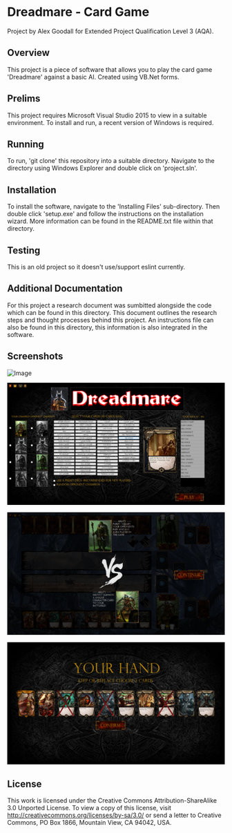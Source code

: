 Dreadmare - Card Game
=====================

Project by Alex Goodall for Extended Project Qualification Level 3 (AQA).

Overview
--------

This project is a piece of software that allows you to play the card game 'Dreadmare' against a basic AI. Created using VB.Net forms.

Prelims
-------

This project requires Microsoft Visual Studio 2015 to view in a suitable environment. To install and run, a recent version of Windows is required.

Running
-------

To run, 'git clone' this repository into a suitable directory. Navigate to the directory using Windows Explorer and double click on 'project.sln'.

Installation
------------

To install the software, navigate to the 'Installing Files' sub-directory. Then double click 'setup.exe' and follow the instructions on the installation wizard. More information can be found in the README.txt file within that directory.

Testing
-------

This is an old project so it doesn't use/support eslint currently.

Additional Documentation
------------------------

For this project a research document was sumbitted alongside the code which can be found in this directory. This document outlines the research steps and thought processes behind this project. An instructions file can also be found in this directory, this information is also integrated in the software.

Screenshots
-----------
![Image](./images/screenshot1.png)

![Image](./images/screenshot2.png)

![Image](./images/screenshot3.png)

![Image](./images/screenshot4.png)

License
-------

This work is licensed under the Creative Commons Attribution-ShareAlike 3.0 Unported License. To view a copy of this license, visit http://creativecommons.org/licenses/by-sa/3.0/ or send a letter to Creative Commons, PO Box 1866, Mountain View, CA 94042, USA.

